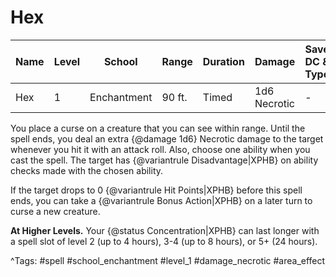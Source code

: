 # Hex

| Name | Level | School | Range | Duration | Damage | Save DC & Type |
|------|-------|--------|-------|----------|--------|----------------|
| Hex | 1 | Enchantment | 90 ft. | Timed | 1d6 Necrotic | - |

You place a curse on a creature that you can see within range. Until the spell ends, you deal an extra {@damage 1d6} Necrotic damage to the target whenever you hit it with an attack roll. Also, choose one ability when you cast the spell. The target has {@variantrule Disadvantage|XPHB} on ability checks made with the chosen ability.

If the target drops to 0 {@variantrule Hit Points|XPHB} before this spell ends, you can take a {@variantrule Bonus Action|XPHB} on a later turn to curse a new creature.

**At Higher Levels.** Your {@status Concentration|XPHB} can last longer with a spell slot of level 2 (up to 4 hours), 3-4 (up to 8 hours), or 5+ (24 hours).

^Tags: #spell #school_enchantment #level_1 #damage_necrotic #area_effect